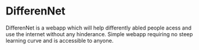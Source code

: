 # DifferenNet

DifferenNet is a webapp which will help differently abled people acess and use the internet without any hinderance. Simple webapp requiring no steep learning curve and is accessible to anyone.
